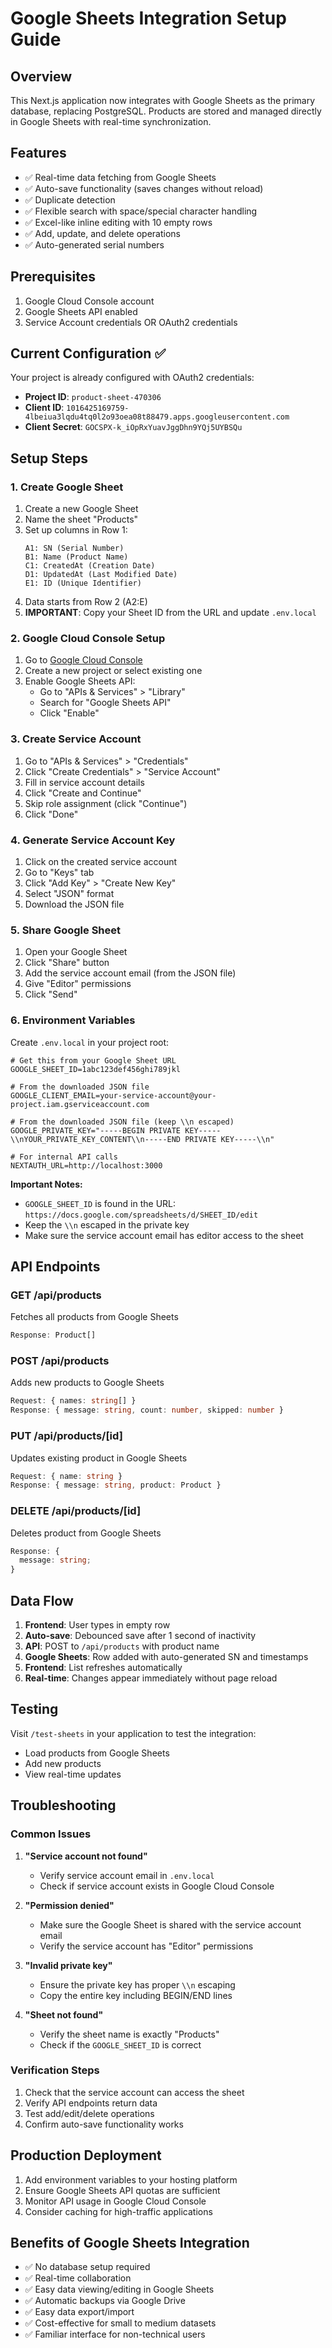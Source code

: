 # Google Sheets Integration Setup Guide

## Overview

This Next.js application now integrates with Google Sheets as the primary database, replacing PostgreSQL. Products are stored and managed directly in Google Sheets with real-time synchronization.

## Features

- ✅ Real-time data fetching from Google Sheets
- ✅ Auto-save functionality (saves changes without reload)
- ✅ Duplicate detection
- ✅ Flexible search with space/special character handling
- ✅ Excel-like inline editing with 10 empty rows
- ✅ Add, update, and delete operations
- ✅ Auto-generated serial numbers

## Prerequisites

1. Google Cloud Console account
2. Google Sheets API enabled
3. Service Account credentials OR OAuth2 credentials

## Current Configuration ✅

Your project is already configured with OAuth2 credentials:

- **Project ID**: `product-sheet-470306`
- **Client ID**: `1016425169759-4lbeiua3lqdu4tq0l2o93oea08t88479.apps.googleusercontent.com`
- **Client Secret**: `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`

## Setup Steps

### 1. Create Google Sheet

1. Create a new Google Sheet
2. Name the sheet "Products"
3. Set up columns in Row 1:
   ```
   A1: SN (Serial Number)
   B1: Name (Product Name)
   C1: CreatedAt (Creation Date)
   D1: UpdatedAt (Last Modified Date)
   E1: ID (Unique Identifier)
   ```
4. Data starts from Row 2 (A2:E)
5. **IMPORTANT**: Copy your Sheet ID from the URL and update `.env.local`

### 2. Google Cloud Console Setup

1. Go to [Google Cloud Console](https://console.cloud.google.com/)
2. Create a new project or select existing one
3. Enable Google Sheets API:
   - Go to "APIs & Services" > "Library"
   - Search for "Google Sheets API"
   - Click "Enable"

### 3. Create Service Account

1. Go to "APIs & Services" > "Credentials"
2. Click "Create Credentials" > "Service Account"
3. Fill in service account details
4. Click "Create and Continue"
5. Skip role assignment (click "Continue")
6. Click "Done"

### 4. Generate Service Account Key

1. Click on the created service account
2. Go to "Keys" tab
3. Click "Add Key" > "Create New Key"
4. Select "JSON" format
5. Download the JSON file

### 5. Share Google Sheet

1. Open your Google Sheet
2. Click "Share" button
3. Add the service account email (from the JSON file)
4. Give "Editor" permissions
5. Click "Send"

### 6. Environment Variables

Create `.env.local` in your project root:

```env
# Get this from your Google Sheet URL
GOOGLE_SHEET_ID=1abc123def456ghi789jkl

# From the downloaded JSON file
GOOGLE_CLIENT_EMAIL=your-service-account@your-project.iam.gserviceaccount.com

# From the downloaded JSON file (keep \\n escaped)
GOOGLE_PRIVATE_KEY="-----BEGIN PRIVATE KEY-----\\nYOUR_PRIVATE_KEY_CONTENT\\n-----END PRIVATE KEY-----\\n"

# For internal API calls
NEXTAUTH_URL=http://localhost:3000
```

**Important Notes:**

- `GOOGLE_SHEET_ID` is found in the URL: `https://docs.google.com/spreadsheets/d/SHEET_ID/edit`
- Keep the `\\n` escaped in the private key
- Make sure the service account email has editor access to the sheet

## API Endpoints

### GET /api/products

Fetches all products from Google Sheets

```typescript
Response: Product[]
```

### POST /api/products

Adds new products to Google Sheets

```typescript
Request: { names: string[] }
Response: { message: string, count: number, skipped: number }
```

### PUT /api/products/[id]

Updates existing product in Google Sheets

```typescript
Request: { name: string }
Response: { message: string, product: Product }
```

### DELETE /api/products/[id]

Deletes product from Google Sheets

```typescript
Response: {
  message: string;
}
```

## Data Flow

1. **Frontend**: User types in empty row
2. **Auto-save**: Debounced save after 1 second of inactivity
3. **API**: POST to `/api/products` with product name
4. **Google Sheets**: Row added with auto-generated SN and timestamps
5. **Frontend**: List refreshes automatically
6. **Real-time**: Changes appear immediately without page reload

## Testing

Visit `/test-sheets` in your application to test the integration:

- Load products from Google Sheets
- Add new products
- View real-time updates

## Troubleshooting

### Common Issues

1. **"Service account not found"**
   - Verify service account email in `.env.local`
   - Check if service account exists in Google Cloud Console

2. **"Permission denied"**
   - Make sure the Google Sheet is shared with the service account email
   - Verify the service account has "Editor" permissions

3. **"Invalid private key"**
   - Ensure the private key has proper `\\n` escaping
   - Copy the entire key including BEGIN/END lines

4. **"Sheet not found"**
   - Verify the sheet name is exactly "Products"
   - Check if the `GOOGLE_SHEET_ID` is correct

### Verification Steps

1. Check that the service account can access the sheet
2. Verify API endpoints return data
3. Test add/edit/delete operations
4. Confirm auto-save functionality works

## Production Deployment

1. Add environment variables to your hosting platform
2. Ensure Google Sheets API quotas are sufficient
3. Monitor API usage in Google Cloud Console
4. Consider caching for high-traffic applications

## Benefits of Google Sheets Integration

- ✅ No database setup required
- ✅ Real-time collaboration
- ✅ Easy data viewing/editing in Google Sheets
- ✅ Automatic backups via Google Drive
- ✅ Easy data export/import
- ✅ Cost-effective for small to medium datasets
- ✅ Familiar interface for non-technical users
